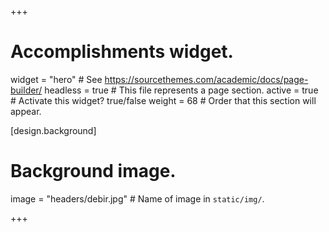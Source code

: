 +++
# Accomplishments widget.
widget = "hero"  # See https://sourcethemes.com/academic/docs/page-builder/
headless = true  # This file represents a page section.
active = true  # Activate this widget? true/false
weight = 68  # Order that this section will appear.


[design.background]
  # Background image.
  image = "headers/debir.jpg"  # Name of image in `static/img/`.


+++
<br>
<br>
<br>
<br>
<br>
<br>